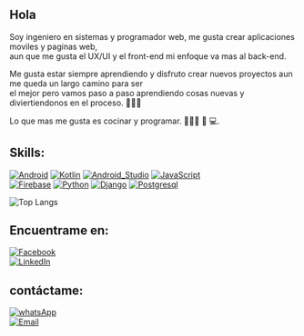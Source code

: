 ## Hola

Soy ingeniero en sistemas y programador web,
me gusta crear aplicaciones moviles y paginas web,
<br>aun que me gusta el UX/UI y el front-end
mi enfoque va mas al back-end.

Me gusta estar siempre aprendiendo y disfruto crear nuevos proyectos
aun me queda un largo camino para ser <br>el mejor pero vamos paso a paso aprendiendo
cosas nuevas y diviertiendonos en el proceso. 🧑🏽‍💻

Lo que mas me gusta es cocinar y programar. 👨🏽‍🍳 📱 💻.


## Skills:

[![Android](https://img.shields.io/badge/Android-3DDC84?style=for-the-badge&logo=android&logoColor=white&labelColor=101010)]()
[![Kotlin](https://img.shields.io/badge/Kotlin-0095D5?style=for-the-badge&logo=kotlin&logoColor=white&labelColor=101010)]()
[![Android_Studio](https://img.shields.io/badge/Android_Studio-3DDC84?style=for-the-badge&logo=android-studio&logoColor=white&labelColor=101010)]()
[![JavaScript](https://img.shields.io/badge/JavaScript-F7DF1E?style=for-the-badge&logo=javascript&logoColor=white&labelColor=101010)]()
</br>
[![Firebase](https://img.shields.io/badge/Firebase-FFCA28?style=for-the-badge&logo=firebase&logoColor=white&labelColor=101010)]()
[![Python](https://img.shields.io/badge/Pyhton-FFF441?style=for-the-badge&logo=Python&logoColor=white&labelColor=101010)]()
[![Django](https://img.shields.io/badge/Django-3DDC8?style=for-the-badge&logo=Python&logoColor=white&labelColor=101010)]()
[![Postgresql](https://img.shields.io/badge/Postgresql-1B7DC5?style=for-the-badge&logo=Postgresql&logoColor=white&labelColor=101010)]()
</br>

![Top Langs](https://github-readme-stats.vercel.app/api/top-langs/?username=DanielColoradoCamal&layout=compact&theme=merko)


<!-- ![Colorado's GitHub stats](https://github-readme-stats.vercel.app/api?username=DanielColoradoCamal&theme=merko&show_icons=true) -->




## Encuentrame en:

[![Facebook](https://img.shields.io/badge/Facebook-colorado_dev-1877F2?style=for-the-badge&logo=facebook&logoColor=white&labelColor=101010)](https://facebook.com/DaniColoradoDev)
</br>
[![LinkedIn](https://img.shields.io/badge/LinkedIn-Colorado_dev-0077B5?style=for-the-badge&logo=linkedin&logoColor=white&labelColor=101010)](https://www.linkedin.com/in/DaniColoradoDev)


## contáctame:

[![whatsApp](https://img.shields.io/badge/WhatsApp-Respuesta_Rapida-green?style=for-the-badge&logo=whatsapp&logoColor=white&labelColor=101010)](https://wa.me/+523131067444)
</br>
[![Email](https://img.shields.io/badge/danicolorado.dev@gmail.com-Correo_Electronico-D14836?style=for-the-badge&logo=gmail&logoColor=white&labelColor=101010)](mailto:danicolorado.dev@gmail.com)



